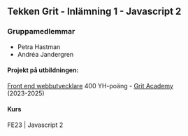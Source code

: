 ## Tekken Grit - Inlämning 1 - Javascript 2 

### Gruppamedlemmar
* Petra Hastman
* Andréa Jandergren

#### Projekt på utbildningen:
[Front end webbutvecklare](https://gritacademy.se/front-end-webbutvecklare/) 400 YH-poäng - [Grit Academy](https://gritacademy.se/)  
(2023-2025)

#### Kurs
FE23 | Javascript 2


